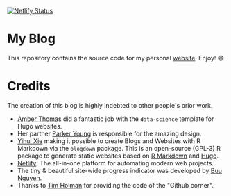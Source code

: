 [![Netlify Status](https://api.netlify.com/api/v1/badges/45226b97-5318-4fff-81a8-a70ca6a10285/deploy-status)](https://app.netlify.com/sites/nkollmann/deploys)
# My Blog
 This repository contains the source code for my personal [website](https://nkollmann.netlify.app). Enjoy! :smile:

# Credits
 The creation of this blog is highly indebted to other people's prior work.
 * [Amber Thomas](https://github.com/ProQuestionAsker) did a fantastic job with the `data-science` template for Hugo websites.
 * Her partner [Parker Young](https://animoplex.com/) is responsible for the amazing design.
 * [Yihui Xie](https://github.com/yihui) making it possible to create Blogs and Websites with R Markdown via the `blogdown` package. This is an open-source (GPL-3) R package to generate static websites based on [R Markdown](https://rmarkdown.rstudio.com/) and [Hugo](https://gohugo.io/).
 * [Netlify](https://netlify.com): The all-in-one platform for automating modern web projects.
 * The tiny & beautiful site-wide progress indicator was developed by [Buu Nguyen](https://github.com/buunguyen/topbar).
 * Thanks to [Tim Holman](https://github.com/tholman/github-corners) for providing the code of the "Github corner".
 
